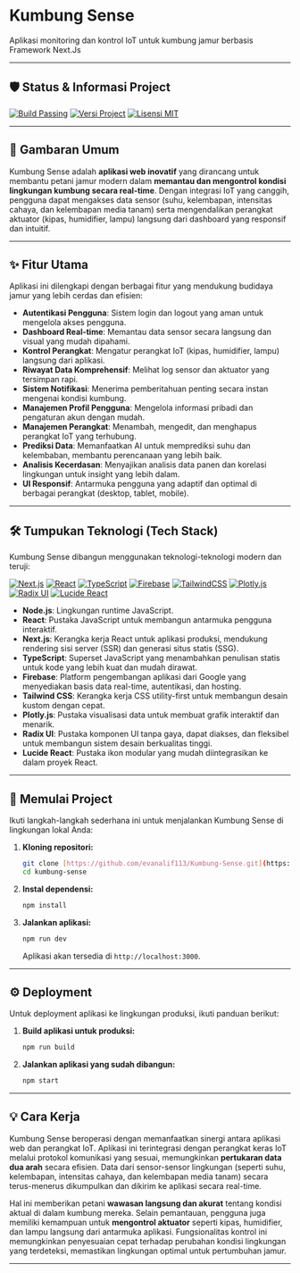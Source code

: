 # Kumbung Sense

Aplikasi monitoring dan kontrol IoT untuk kumbung jamur berbasis Framework Next.Js

---

## 🛡️ Status & Informasi Project

[![Build Passing](https://img.shields.io/badge/Build-Passing-brightgreen?style=flat-square&logo=github)](https://github.com/evanalif113/Kumbung-Sense/actions)
[![Versi Project](https://img.shields.io/badge/Version-3.1.0-blue.svg?style=flat-square)](https://github.com/evanalif113/Kumbung-Sense)
[![Lisensi MIT](https://img.shields.io/badge/License-MIT-blue.svg?style=flat-square)](https://opensource.org/licenses/MIT)

---

## 🚀 Gambaran Umum

Kumbung Sense adalah **aplikasi web inovatif** yang dirancang untuk membantu petani jamur modern dalam **memantau dan mengontrol kondisi lingkungan kumbung secara real-time**. Dengan integrasi IoT yang canggih, pengguna dapat mengakses data sensor (suhu, kelembapan, intensitas cahaya, dan kelembapan media tanam) serta mengendalikan perangkat aktuator (kipas, humidifier, lampu) langsung dari dashboard yang responsif dan intuitif.

---

## ✨ Fitur Utama

Aplikasi ini dilengkapi dengan berbagai fitur yang mendukung budidaya jamur yang lebih cerdas dan efisien:

* **Autentikasi Pengguna**: Sistem login dan logout yang aman untuk mengelola akses pengguna.
* **Dashboard Real-time**: Memantau data sensor secara langsung dan visual yang mudah dipahami.
* **Kontrol Perangkat**: Mengatur perangkat IoT (kipas, humidifier, lampu) langsung dari aplikasi.
* **Riwayat Data Komprehensif**: Melihat log sensor dan aktuator yang tersimpan rapi.
* **Sistem Notifikasi**: Menerima pemberitahuan penting secara instan mengenai kondisi kumbung.
* **Manajemen Profil Pengguna**: Mengelola informasi pribadi dan pengaturan akun dengan mudah.
* **Manajemen Perangkat**: Menambah, mengedit, dan menghapus perangkat IoT yang terhubung.
* **Prediksi Data**: Memanfaatkan AI untuk memprediksi suhu dan kelembaban, membantu perencanaan yang lebih baik.
* **Analisis Kecerdasan**: Menyajikan analisis data panen dan korelasi lingkungan untuk insight yang lebih dalam.
* **UI Responsif**: Antarmuka pengguna yang adaptif dan optimal di berbagai perangkat (desktop, tablet, mobile).

---

## 🛠️ Tumpukan Teknologi (Tech Stack)

Kumbung Sense dibangun menggunakan teknologi-teknologi modern dan teruji:

[![Next.js](https://img.shields.io/badge/Next.js-000000?style=for-the-badge&logo=next.js&logoColor=white)](https://nextjs.org/)
[![React](https://img.shields.io/badge/React-61DAFB?style=for-the-badge&logo=react&logoColor=white)](https://reactjs.org/)
[![TypeScript](https://img.shields.io/badge/TypeScript-3178C6?style=for-the-badge&logo=typescript&logoColor=white)](https://www.typescriptlang.org/)
[![Firebase](https://img.shields.io/badge/Firebase-FFCA28?style=for-the-badge&logo=Firebase&logoColor=black)](https://firebase.google.com)
[![TailwindCSS](https://img.shields.io/badge/Tailwind_CSS-06B6D4?style=for-the-badge&logo=tailwindcss&logoColor=white)](https://tailwindcss.com/)
[![Plotly.js](https://img.shields.io/badge/Plotly.js-21C18D?style=for-the-badge&logo=plotly&logoColor=white)](https://plotly.com/javascript/)
[![Radix UI](https://img.shields.io/badge/Radix_UI-161618?style=for-the-badge&logo=radix-ui&logoColor=white)](https://www.radix-ui.com/)
[![Lucide React](https://img.shields.io/badge/Lucide_React-2D3748?style=for-the-badge&logo=lucide&logoColor=white)](https://lucide.dev/guide/packages/lucide-react)

* **Node.js**: Lingkungan runtime JavaScript.
* **React**: Pustaka JavaScript untuk membangun antarmuka pengguna interaktif.
* **Next.js**: Kerangka kerja React untuk aplikasi produksi, mendukung rendering sisi server (SSR) dan generasi situs statis (SSG).
* **TypeScript**: Superset JavaScript yang menambahkan penulisan statis untuk kode yang lebih kuat dan mudah dirawat.
* **Firebase**: Platform pengembangan aplikasi dari Google yang menyediakan basis data real-time, autentikasi, dan hosting.
* **Tailwind CSS**: Kerangka kerja CSS utility-first untuk membangun desain kustom dengan cepat.
* **Plotly.js**: Pustaka visualisasi data untuk membuat grafik interaktif dan menarik.
* **Radix UI**: Pustaka komponen UI tanpa gaya, dapat diakses, dan fleksibel untuk membangun sistem desain berkualitas tinggi.
* **Lucide React**: Pustaka ikon modular yang mudah diintegrasikan ke dalam proyek React.

---

## 🚀 Memulai Project

Ikuti langkah-langkah sederhana ini untuk menjalankan Kumbung Sense di lingkungan lokal Anda:

1.  **Kloning repositori:**
    ```bash
    git clone [https://github.com/evanalif113/Kumbung-Sense.git](https://github.com/evanalif113/Kumbung-Sense.git)
    cd kumbung-sense
    ```
2.  **Instal dependensi:**
    ```bash
    npm install
    ```
3.  **Jalankan aplikasi:**
    ```bash
    npm run dev
    ```
    Aplikasi akan tersedia di `http://localhost:3000`.

---

## ⚙️ Deployment

Untuk deployment aplikasi ke lingkungan produksi, ikuti panduan berikut:

1.  **Build aplikasi untuk produksi:**
    ```bash
    npm run build
    ```
2.  **Jalankan aplikasi yang sudah dibangun:**
    ```bash
    npm start
    ```

---

## 💡 Cara Kerja

Kumbung Sense beroperasi dengan memanfaatkan sinergi antara aplikasi web dan perangkat IoT. Aplikasi ini terintegrasi dengan perangkat keras IoT melalui protokol komunikasi yang sesuai, memungkinkan **pertukaran data dua arah** secara efisien. Data dari sensor-sensor lingkungan (seperti suhu, kelembapan, intensitas cahaya, dan kelembapan media tanam) secara terus-menerus dikumpulkan dan dikirim ke aplikasi secara real-time.

Hal ini memberikan petani **wawasan langsung dan akurat** tentang kondisi aktual di dalam kumbung mereka. Selain pemantauan, pengguna juga memiliki kemampuan untuk **mengontrol aktuator** seperti kipas, humidifier, dan lampu langsung dari antarmuka aplikasi. Fungsionalitas kontrol ini memungkinkan penyesuaian cepat terhadap perubahan kondisi lingkungan yang terdeteksi, memastikan lingkungan optimal untuk pertumbuhan jamur.

---
